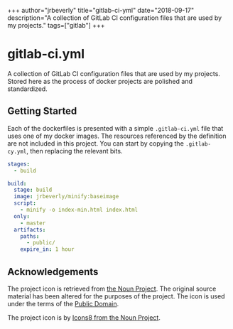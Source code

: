 +++
author="jrbeverly"
title="gitlab-ci-yml"
date="2018-09-17"
description="A collection of GitLab CI configuration files that are used by my projects."
tags=["gitlab"]
+++
# gitlab-ci.yml

A collection of GitLab CI configuration files that are used by my projects. Stored here as the process of docker projects are polished and standardized.

## Getting Started

Each of the dockerfiles is presented with a simple `.gitlab-ci.yml` file that uses one of my docker images. The resources referenced by the definition are not included in this project. You can start by copying the `.gitlab-cy.yml`, then replacing the relevant bits.

```yaml
stages:
  - build

build:
  stage: build
  image: jrbeverly/minify:baseimage
  script:
    - minify -o index-min.html index.html
  only:
    - master
  artifacts:
    paths:
      - public/
    expire_in: 1 hour
```

## Acknowledgements

The project icon is retrieved from [the Noun Project](docs/icon/icon.json). The original source material has been altered for the purposes of the project. The icon is used under the terms of the [Public Domain](https://creativecommons.org/publicdomain/zero/1.0/).

The project icon is by [Icons8 from the Noun Project](https://thenounproject.com/term/survey/50371/).
